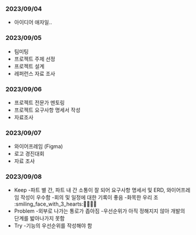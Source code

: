 ### 2023/09/04
- 아이디어 애자일..

### 2023/09/05
- 팀미팅
- 프로젝트 주제 선정
- 프로젝트 설계
- 레퍼런스 자료 조사

### 2023/09/06
- 프로젝트 전문가 멘토링
- 프로젝트 요구사항 명세서 작성
- 자료조사

### 2023/09/07
- 와이어프레임 (Figma)
- 로고 경진대회
- 자료 조사

### 2023/09/08
- Keep
 -파트 별 간, 파트 내 간 소통이 잘 되어 요구사항 명세서 및 ERD, 와이어프레임 작성이 우수함
 -회의 및 일정에 대한 기록이 좋음
 -화목한 우리 조 :smiling_face_with_3_hearts::cherry_blossom::rose::blossom::sunflower:
- Problem
 -외부로 나가는 통로가 좁아짐
 -우선순위가 아직 정해지지 않아 개발의 단계를 밟아나가지 못함
- Try
 -기능의 우선순위를 작성해야 함
